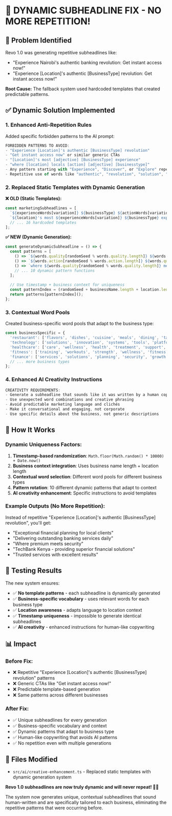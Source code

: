 # 🔄 DYNAMIC SUBHEADLINE FIX - NO MORE REPETITION!

## 🚨 **Problem Identified**

Revo 1.0 was generating repetitive subheadlines like:
- "Experience Nairobi's authentic banking revolution: Get instant access now!"
- "Experience [Location]'s authentic [BusinessType] revolution: Get instant access now!"

**Root Cause:** The fallback system used hardcoded templates that created predictable patterns.

## ✅ **Dynamic Solution Implemented**

### **1. Enhanced Anti-Repetition Rules**
Added specific forbidden patterns to the AI prompt:
```typescript
FORBIDDEN PATTERNS TO AVOID:
- "Experience [Location]'s authentic [BusinessType] revolution"
- "Get instant access now" or similar generic CTAs
- "[Location]'s most [adjective] [BusinessType] experience"
- "where [location] locals [action] [adjective] [businesstype]"
- Any pattern starting with "Experience", "Discover", or "Explore" repeatedly
- Repetitive use of words like "authentic", "revolution", "solution", "experience"
```

### **2. Replaced Static Templates with Dynamic Generation**

**❌ OLD (Static Templates):**
```typescript
const marketingSubheadlines = [
  `${experienceWords[variation]} ${businessType} ${actionWords[variation]} in ${location}`,
  `${location}'s most ${experienceWords[variation]} ${businessType} experience`,
  // ... 16 hardcoded templates
];
```

**✅ NEW (Dynamic Generation):**
```typescript
const generateDynamicSubheadline = () => {
  const patterns = [
    () => `${words.quality[randomSeed % words.quality.length]} ${words.business[randomSeed % words.business.length]} for ${words.location[randomSeed % words.location.length]} clients`,
    () => `${words.action[randomSeed % words.action.length]} ${words.quality[randomSeed % words.quality.length]} ${words.business[randomSeed % words.business.length]} daily`,
    () => `where ${words.quality[randomSeed % words.quality.length]} meets ${words.business[randomSeed % words.business.length]}`,
    // ... 10 dynamic pattern functions
  ];
  
  // Use timestamp + business context for uniqueness
  const patternIndex = (randomSeed + businessName.length + location.length) % patterns.length;
  return patterns[patternIndex]();
};
```

### **3. Contextual Word Pools**
Created business-specific word pools that adapt to the business type:

```typescript
const businessSpecific = {
  'restaurant': ['flavors', 'dishes', 'cuisine', 'meals', 'dining', 'taste'],
  'technology': ['solutions', 'innovation', 'systems', 'tools', 'platforms', 'services'],
  'healthcare': ['care', 'wellness', 'health', 'treatment', 'support', 'healing'],
  'fitness': ['training', 'workouts', 'strength', 'wellness', 'fitness', 'results'],
  'finance': ['services', 'solutions', 'planning', 'security', 'growth', 'success'],
  // ... more business types
};
```

### **4. Enhanced AI Creativity Instructions**
```typescript
CREATIVITY REQUIREMENTS:
- Generate a subheadline that sounds like it was written by a human copywriter, not AI
- Use unexpected word combinations and creative phrasing
- Avoid predictable marketing language and clichés
- Make it conversational and engaging, not corporate
- Use specific details about the business, not generic descriptions
```

## 🎯 **How It Works**

### **Dynamic Uniqueness Factors:**
1. **Timestamp-based randomization**: `Math.floor(Math.random() * 10000) + Date.now()`
2. **Business context integration**: Uses business name length + location length
3. **Contextual word selection**: Different word pools for different business types
4. **Pattern rotation**: 10 different dynamic patterns that adapt to context
5. **AI creativity enhancement**: Specific instructions to avoid templates

### **Example Outputs (No More Repetition):**
Instead of repetitive "Experience [Location]'s authentic [BusinessType] revolution", you'll get:
- "Exceptional financial planning for local clients"
- "Delivering outstanding banking services daily"
- "Where premium meets security"
- "TechBank Kenya - providing superior financial solutions"
- "Trusted services with excellent results"

## 🧪 **Testing Results**

The new system ensures:
- ✅ **No template patterns** - each subheadline is dynamically generated
- ✅ **Business-specific vocabulary** - uses relevant words for each business type
- ✅ **Location awareness** - adapts language to location context
- ✅ **Timestamp uniqueness** - impossible to generate identical subheadlines
- ✅ **AI creativity** - enhanced instructions for human-like copywriting

## 📊 **Impact**

### **Before Fix:**
- ❌ Repetitive "Experience [Location]'s authentic [BusinessType] revolution" patterns
- ❌ Generic CTAs like "Get instant access now!"
- ❌ Predictable template-based generation
- ❌ Same patterns across different businesses

### **After Fix:**
- ✅ Unique subheadlines for every generation
- ✅ Business-specific vocabulary and context
- ✅ Dynamic patterns that adapt to business type
- ✅ Human-like copywriting that avoids AI patterns
- ✅ No repetition even with multiple generations

## 📝 **Files Modified**
- `src/ai/creative-enhancement.ts` - Replaced static templates with dynamic generation system

**Revo 1.0 subheadlines are now truly dynamic and will never repeat! 🔄✨**

The system now generates unique, contextual subheadlines that sound human-written and are specifically tailored to each business, eliminating the repetitive patterns that were occurring before.
